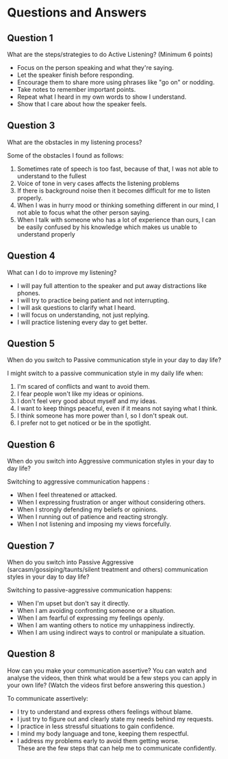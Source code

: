 # Questions and Answers

## Question 1
What are the steps/strategies to do Active Listening? (Minimum 6 points)

- Focus on the person speaking and what they're saying.
- Let the speaker finish before responding.
- Encourage them to share more using phrases like "go on" or nodding.
- Take notes to remember important points.
- Repeat what I heard in my own words to show I understand.
- Show that I care about how the speaker feels.

## Question 3
What are the obstacles in my listening process?

Some of the obstacles I found as follows:
1. Sometimes rate of speech is too fast, because of that, I was not able to understand to the fullest
2. Voice of tone in very cases affects the listening problems
3. If there is background noise then it becomes difficult for me to listen properly.
4. When I was in hurry mood or thinking something different in our mind, I not able to focus what the other person saying.
5. When I talk with someone who has a lot of experience than ours, I can be easily confused by his knowledge which makes us unable to understand properly

## Question 4
What can I do to improve my listening?

- I will pay full attention to the speaker and put away distractions like phones.
- I will try to practice being patient and not interrupting.
- I will ask questions to clarify what I heard.
- I will focus on understanding, not just replying.
- I will practice listening every day to get better.

## Question 5
When do you switch to Passive communication style in your day to day life?

I might switch to a passive communication style in my daily life when:
1. I'm scared of conflicts and want to avoid them.
2. I fear people won't like my ideas or opinions.
3. I don't feel very good about myself and my ideas.
4. I want to keep things peaceful, even if it means not saying what I think.
5. I think someone has more power than I, so I don't speak out.
6. I prefer not to get noticed or be in the spotlight.

## Question 6
When do you switch into Aggressive communication styles in your day to day life?

Switching to aggressive communication happens :
- When I feel threatened or attacked.
- When I expressing frustration or anger without considering others.
- When I strongly defending my beliefs or opinions.
- When I running out of patience and reacting strongly.
- When I not listening and imposing my views forcefully.

## Question 7
When do you switch into Passive Aggressive (sarcasm/gossiping/taunts/silent treatment and others) communication styles in your day to day life?

Switching to passive-aggressive communication happens:
- When I'm upset but don't say it directly.
- When I am avoiding confronting someone or a situation.
- When I am fearful of expressing my feelings openly.
- When I am wanting others to notice my unhappiness indirectly.
- When I am using indirect ways to control or manipulate a situation.

## Question 8
How can you make your communication assertive? You can watch and analyse the videos, then think what would be a few steps you can apply in your own life? (Watch the videos first before answering this question.)

To communicate assertively:
- I try to understand and express others feelings without blame.
- I just try to figure out and clearly state my needs behind my requests.
- I practice in less stressful situations to gain confidence.
- I mind my body language and tone, keeping them respectful.
- I address my problems early to avoid them getting worse.\
 These are the few steps that can help me to communicate confidently.
